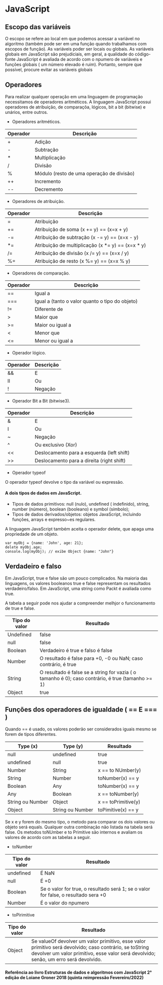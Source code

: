 # JavaScript


## Escopo das variáveis

O escopo se refere ao local em que podemos acessar a variável no algoritmo (também pode ser em uma função quando trabalhamos com escopos de função). As variáveis poder ser locais ou globais.
As variáveis globais em JavaScript são prejudiciais, em geral, a qualidade do código-fonte JavaScript é avaliada de acordo com o npumero de variáveis e funções globais ( um número elevado é ruim). Portanto, sempre que possível, procure evitar as variáveis globais 

## Operadores
Para realizar qualquer operação em uma linguagem de programação necessitamos de operadores aritméticos. A linguagem JavaScript possui operadores de atribuição, de comparaçõa, lógicos, bit a bit (bitwise) e unários, entre outros.

- Operadores aritméticos.

| Operador| Descrição |
| ---     | ----------|
| +       | Adição    |
| -       | Subtração |
| *       | Multiplicação     |
| /       | Divisão     |
| %       | Módulo (resto de uma operação de divisão)     |
| ++      | Incremento     |
| --      | Decremento     |

- Operadores de atribuição.

| Operador| Descrição |
| ---     | ----------|
| =       | Atribuição    |
| +=      | Atribuição de soma (x += y) == (x=x + y) |
| -=      | Atribuição de subtração (x -= y) == (x=x - y)    |
| *=      | Atribuição de multiplicação (x *= y) == (x=x * y)     |
| /=      | Atribuição de divisão (x /= y) == (x=x / y)     |
| %=      | Atribuição de resto (x %= y) == (x=x % y)     |

- Operadores de comparação.

| Operador| Descrição |
| ---     | ----------|
| ==       | Igual a    |
| ===       | Igual a (tanto o valor quanto o tipo do objeto) |
| !=       | Diferente de     |
| >       | Maior que     |
| >=       | Maior ou igual a     |
| <      | Menor que     |
| <=      | Menor ou igual a     |

- Operador lógico.

| Operador| Descrição |
| ---     | ----------|
| &&       | E    |
| II       | Ou |
| !       | Negação    |

- Operador Bit a Bit (bitwise3).

| Operador| Descrição |
| ---     | ----------|
| &       | E    |
| I       | Ou |
| ~       | Negação    |
| ^       | Ou exclusivo (Xor)    |
| <<      | Deslocamento para a esquerda (left shift) |
| >>      | Deslocamento para a direita (right shift)    |

- Operador typeof

O operador typeof devolve o tipo da variável ou expressão.

#### A dois tipos de dados em JavaScript.

- Tipos de dados primitivos: null (nulo), undefined ( indefinido), string, number (número), boolean (booleano) e symbol (símbolo);
- Tipos de dados derivados/objetos: objetos JavaScript, incluindo funções, arrays e expresso~es regulares.

A linguagem JavaScript também aceita o operador delete, que apaga uma propriedade de um objeto.
```
var myObj = {name: 'John', age: 21};
delete myObj.age;
console.log(myObj); // exibe Object {name: "John"}
```

## Verdadeiro e falso

Em JavaScript, true e false são um pouco complicados. Na maioria das linguagens, os valores booleanos true e false representam os resultados verdadeiro/falso. Em JavaScript, uma string como Packt é avaliada como true.

A tabela a seguir pode nos ajudar a compreender melhjor o funcionamento de true e false.

| Tipo do valor| Resultado |
| ---       | ----------|
| Undefined | false    |
| null      | false    |
| Boolean   | Verdadeiro é true e falso é false    |
| Number    | O resultado é false para +0, -0 ou NaN; caso contrário, é true    |
| String    | O resultado é false se a string for vazia ( o tamanho é 0); caso contrário, é true (tamanho >= 1) |
| Object    | true    |

## Funções dos operadores de igualdade ( == E === )

Quando == é usado, os valores poderão ser considerados iguais mesmo se forem de tipos diferentes.

| Type (x)         | Type (y)         |  Resultado |
| ---              | ----------       | --------- |
| null             | undefined        | true |
| undefined        | null             | true |
| Number           | String           | x == to NUmber(y) |
| String           | Number           | toNumber(x) == y |
| Boolean          | Any              | toNumber(x) == y |
| Any              | Boolean          | x == toNumber(y)|
| String ou Number | Object           | x == toPrimitive(y)|
| Object           | String ou Number | toPimitive(x) == y|

Se x e y forem do mesmo tipo, o metodo para comparar os dois valores ou objeto será equals. Qualquer outra combinação não listada na tabela será false.
Os metodos toNUmber e to Primitive são internos e avaliam os valores de acordo com as tabelas a seguir.

- toNumber

| Tipo do valor | Resultado |
| ---     | ----------|
| undefined  | É NaN    |
| null       | É +0 |
| Boolean    | Se o valor for true, o resultado será 1; se o valor for false, o resultado sera +0     |
| Number     | É o valor do npumero    |

- toPirimitive

| Tipo do valor | Resultado |
| ---     | ----------|
| Object  | Se valueOf devolver um valor primitivo, esse valor primitivo será devolvido; caso contrário, se toString devolver um valor primitivo, esse valor será devolvido; senão, um erro será devolvido.    |


























































#### Referência ao livro Estruturas de dados e algoritmos com JavaScript 2° edição de Loiane Groner 2018 (quinta reimpressão Fevereiro/2022)
